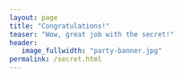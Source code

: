 ```yaml
---
layout: page
title: "Congratulations!"
teaser: "Wow, great job with the secret!"
header:
   image_fullwidth: "party-banner.jpg"
permalink: /secret.html
---
```

<img class="b30" src="{{ site.urlimg }}/fake-ad.jpeg" alt="">

